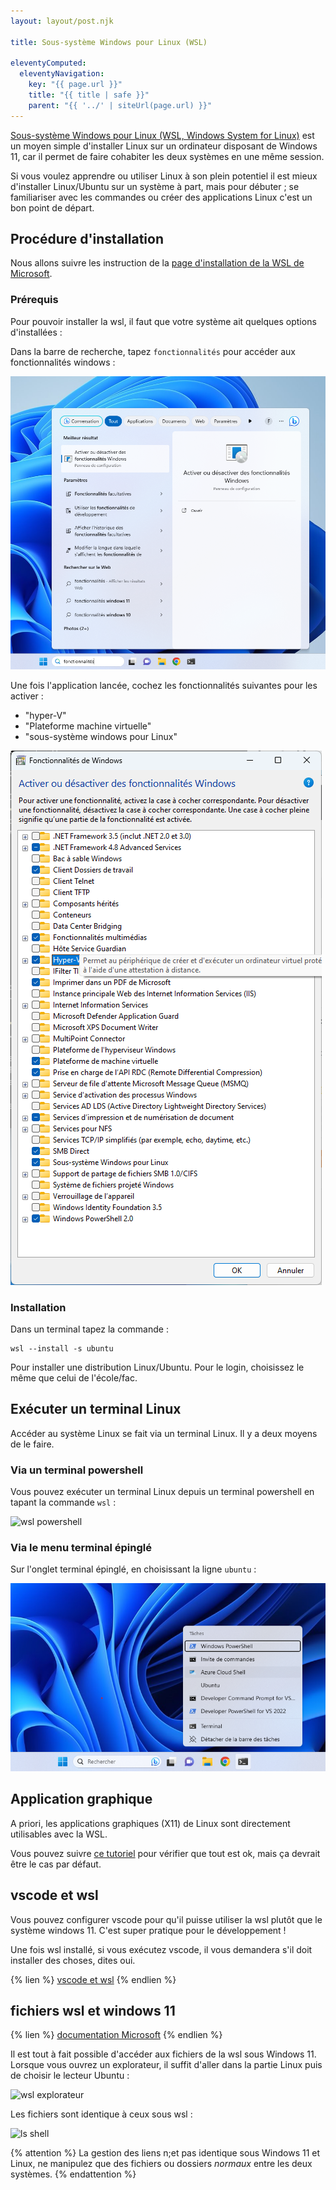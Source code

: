 ```yaml
---
layout: layout/post.njk

title: Sous-système Windows pour Linux (WSL)

eleventyComputed:
  eleventyNavigation:
    key: "{{ page.url }}"
    title: "{{ title | safe }}"
    parent: "{{ '../' | siteUrl(page.url) }}"
---
```


[Sous-système Windows pour Linux (WSL, Windows System for Linux)](https://learn.microsoft.com/fr-fr/windows/wsl/) est un moyen simple d'installer Linux sur un ordinateur disposant de Windows 11, car il permet de faire cohabiter les deux systèmes en une même session.

Si vous voulez apprendre ou utiliser Linux à son plein potentiel il est mieux d'installer Linux/Ubuntu sur un système à part, mais pour débuter ; se familiariser avec les commandes ou créer des applications Linux c'est un bon point de départ.

## Procédure d'installation

Nous allons suivre les instruction de la [page d'installation de la WSL de Microsoft]((https://learn.microsoft.com/fr-fr/windows/wsl/install)).

### Prérequis

Pour pouvoir installer la wsl, il faut que votre système ait quelques options d'installées :

Dans la barre de recherche, tapez `fonctionnalités` pour accéder aux fonctionnalités windows :

![fonctionnalités Windows](fonctionnalités.png)

Une fois l'application lancée, cochez les fonctionnalités suivantes pour les activer :

* "hyper-V"
* "Plateforme machine virtuelle"
* "sous-système windows pour Linux"

![fonctionnalités à activer](fonctionnalités-wsl.png)

### Installation

Dans un terminal tapez la commande :

```
wsl --install -s ubuntu
```

Pour installer une distribution Linux/Ubuntu. Pour le login, choisissez le même que celui de l'école/fac.

## Exécuter un terminal Linux

Accéder au système Linux se fait via un terminal Linux. Il y a deux moyens de le faire.

### Via un terminal powershell

Vous pouvez exécuter un terminal Linux depuis un terminal powershell en tapant la commande `wsl` :

![wsl powershell](wsl-powershell.png)

### Via le menu terminal épinglé

Sur l'onglet terminal épinglé, en choisissant la ligne `ubuntu` :

![wsl menu épinglé](wsl-menu-épinglé.png)

## Application graphique

A priori, les applications graphiques (X11) de Linux sont directement utilisables avec la WSL.

Vous pouvez suivre [ce tutoriel](https://learn.microsoft.com/fr-fr/windows/wsl/tutorials/gui-apps) pour vérifier que tout est ok, mais ça devrait être le cas par défaut.

## vscode et wsl

Vous pouvez configurer vscode pour qu'il puisse utiliser la wsl plutôt que le système windows 11. C'est super pratique pour le développement !

Une fois wsl installé, si vous exécutez vscode, il vous demandera s'il doit installer des choses, dites oui.

{% lien %}
[vscode et wsl](https://learn.microsoft.com/fr-fr/windows/wsl/tutorials/wsl-vscode)
{% endlien %}

## fichiers wsl et windows 11

{% lien %}
[documentation Microsoft](https://learn.microsoft.com/fr-fr/windows/wsl/filesystems)
{% endlien %}

Il est tout à fait possible d'accéder aux fichiers de la wsl sous Windows 11. Lorsque vous ouvrez un explorateur, il suffit d'aller dans la partie Linux puis de choisir le lecteur Ubuntu :

![wsl explorateur](ls-explorateur.png)

Les fichiers sont identique à ceux sous wsl :

![ls shell](ls-shell.png)

{% attention %}
La gestion des liens n;et pas identique sous Windows 11 et Linux, ne manipulez que des fichiers ou dossiers *normaux* entre les deux systèmes.
{% endattention %}
